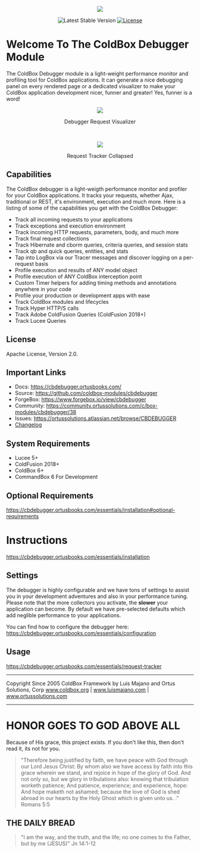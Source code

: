 <p align="center">
<img src="https://raw.githubusercontent.com/coldbox-modules/cbdebugger/development/resources/assets/images/CBDebugger300.png">
</p>

<p align="center">
	<img src="https://forgebox.io/api/v1/entry/cbdebugger/badges/version" alt="Latest Stable Version" />
	<a href="https://www.apache.org/licenses/LICENSE-2.0.html">
		<img src="https://img.shields.io/badge/license-Apache--2-green" alt="License">
	</a>
</p>

# Welcome To The ColdBox Debugger Module

The ColdBox Debugger module is a light-weight performance monitor and profiling tool for ColdBox applications.  It can generate a nice debugging panel on every rendered page or a dedicated visualizer to make your ColdBox application development nicer, funner and greater! Yes, funner is a word!

<p align="center">
	<img src="https://raw.githubusercontent.com/coldbox-modules/cbdebugger/development/test-harness/includes/images/debugger-visualizer.png">
</p>

<p align="center">
Debugger Request Visualizer
</p>

<br>

<p align="center">
	<img src="https://raw.githubusercontent.com/coldbox-modules/cbdebugger/development/test-harness/includes/images/debugger-collapsed.png">
</p>

<p align="center">
Request Tracker Collapsed
</p>

## Capabilities

The ColdBox debugger is a light-weigth performance monitor and profiler for your ColdBox applications.  It tracks your requests, whether Ajax, traditional or REST, it's environment, execution and much more.  Here is a listing of some of the capabilities you get with the ColdBox Debugger:

- Track all incoming requests to your applications
- Track exceptions and execution environment
- Track incoming HTTP requests, parameters, body, and much more
- Track final request collections
- Track Hibernate and cborm queries, criteria queries, and session stats
- Track qb and quick queries, entities, and stats
- Tap into LogBox via our Tracer messages and discover logging on a per-request basis
- Profile execution and results of ANY model object
- Profile execution of ANY ColdBox interception point
- Custom Timer helpers for adding timing methods and annotations anywhere in your code
- Profile your production or development apps with ease
- Track ColdBox modules and lifecycles
- Track Hyper HTTP/S calls
- Track Adobe ColdFusion Queries (ColdFusion 2018+)
- Track Lucee Queries

## License

Apache License, Version 2.0.

## Important Links

- Docs: https://cbdebugger.ortusbooks.com/
- Source: https://github.com/coldbox-modules/cbdebugger
- ForgeBox: https://www.forgebox.io/view/cbdebugger
- Community: https://community.ortussolutions.com/c/box-modules/cbdebugger/38
- Issues: https://ortussolutions.atlassian.net/browse/CBDEBUGGER
- [Changelog](changelog.md)

## System Requirements

- Lucee 5+
- ColdFusion 2018+
- ColdBox 6+
- CommandBox 6 For Development

## Optional Requirements

https://cbdebugger.ortusbooks.com/essentials/installation#optional-requirements

# Instructions

https://cbdebugger.ortusbooks.com/essentials/installation

## Settings

The debugger is highly configurable and we have tons of settings to assist you in your development adventures and also in your performance tuning. Please note that the more collectors you activate, the **slower** your application can become.  By default we have pre-selected defaults which add neglible performance to your applications.

You can find how to configure the debugger here:
https://cbdebugger.ortusbooks.com/essentials/configuration

## Usage

https://cbdebugger.ortusbooks.com/essentials/request-tracker

********************************************************************************
Copyright Since 2005 ColdBox Framework by Luis Majano and Ortus Solutions, Corp
www.coldbox.org | www.luismajano.com | www.ortussolutions.com
********************************************************************************

# HONOR GOES TO GOD ABOVE ALL

Because of His grace, this project exists. If you don't like this, then don't read it, its not for you.

>"Therefore being justified by faith, we have peace with God through our Lord Jesus Christ:
By whom also we have access by faith into this grace wherein we stand, and rejoice in hope of the glory of God.
And not only so, but we glory in tribulations also: knowing that tribulation worketh patience;
And patience, experience; and experience, hope:
And hope maketh not ashamed; because the love of God is shed abroad in our hearts by the
Holy Ghost which is given unto us. ." Romans 5:5

## THE DAILY BREAD

 > "I am the way, and the truth, and the life; no one comes to the Father, but by me (JESUS)" Jn 14:1-12
